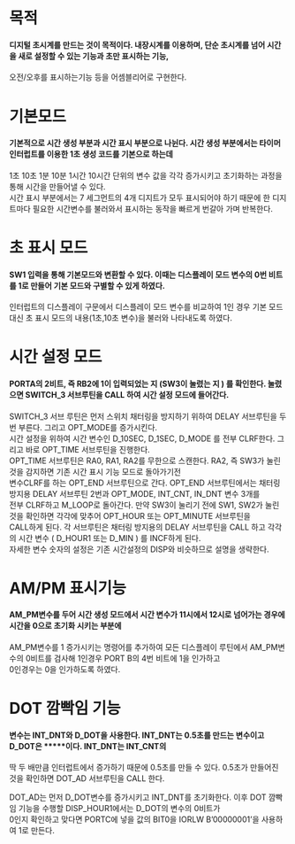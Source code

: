 # 목적
#### 디지털 초시계를 만드는 것이 목적이다. 내장시계를 이용하며, 단순 초시계를 넘어 시간을 새로 설정할 수 있는 기능과 초만 표시하는 기능,

오전/오후를 표시하는기능 등을 어셈블리어로 구현한다. 

# 기본모드
#### 기본적으로 시간 생성 부분과 시간 표시 부분으로 나뉜다. 시간 생성 부분에서는 타이머 인터럽트를 이용한 1초 생성 코드를 기본으로 하는데 
  1초 10초 1분 10분 1시간 10시간 단위의 변수 값을 각각 증가시키고 초기화하는 과정을 통해 시간을 만들어낼 수 있다.  
시간 표시 부분에서는 7 세그먼트의 4개 디지트가 모두 표시되어야 하기 때문에 한 디지트마다 필요한 시간변수를 불러와서 표시하는 동작을   빠르게 번갈아 가며 반복한다.


# 초 표시 모드 
#### SW1 입력을 통해 기본모드와 변환할 수 있다. 이때는 디스플레이 모드 변수의 0번 비트를 1로 만들어 기본 모드와 구별할 수 있게 하였다.  
인터럽트의 디스플레이 구문에서 디스플레이 모드 변수를 비교하여 1인 경우 기본 모드 대신 초 표시 모드의 내용(1초,10초 변수)을 불러와 나타내도록 하였다.

# 시간 설정 모드 
#### PORTA의 2비트, 즉 RB2에 1이 입력되었는 지 (SW3이 눌렸는 지 ) 를 확인한다. 눌렸으면 SWITCH_3 서브루틴을 CALL 하여 시간 설정 모드에 들어간다.   
SWITCH_3 서브 루틴은 먼저 스위치 채터링을 방지하기 위하여 DELAY 서브루틴을 두 번 부른다. 그리고 OPT_MODE를 증가시킨다.  
시간 설정을 위하여 시간 변수인 D_10SEC, D_1SEC, D_MODE 를 전부 CLRF한다. 그리고 바로 OPT_TIME 서브루틴을 진행한다.  
OPT_TIME 서브루틴은 RA0, RA1, RA2를 무한으로 스캔한다. RA2, 즉 SW3가 눌린 것을 감지하면 기존 시간 표시 기능 모드로 돌아가기전   
변수CLRF를 하는 OPT_END 서브루틴으로 간다. OPT_END 서브루틴에서는 채터링 방지용 DELAY 서브루틴 2번과 OPT_MODE, INT_CNT, IN_DNT 변수 3개를   
전부 CLRF하고 M_LOOP로 돌아간다. 만약 SW3이 눌리기 전에 SW1, SW2가 눌린 것을 확인하면 각각에 맞추어 OPT_HOUR 또는 OPT_MINUTE 서브루틴을   
CALL하게 된다. 각 서브루틴은 채터링 방지용의 DELAY 서브루틴을 CALL 하고 각각의 시간 변수 ( D_HOUR1 또는 D_MIN ) 를 INCF하게 된다.  
자세한 변수 숫자의 설정은 기존 시간설정의 DISP와 비슷하므로 설명을 생략한다.


# AM/PM 표시기능
#### AM_PM변수를 두어 시간 생성 모드에서 시간 변수가 11시에서 12시로 넘어가는 경우에 시간을 0으로 초기화 시키는 부분에  
AM_PM변수를 1 증가시키는 명령어를 추가하여 모든 디스플레이 루틴에서 AM_PM변수의 0비트를 검사해 1인경우 PORT B의 4번 비트에 1을 인가하고  
0인경우는 0을 인가하도록 하였다.


# DOT 깜빡임 기능 
#### 변수는 INT_DNT와 D_DOT을 사용한다. INT_DNT는 0.5초를 만드는 변수이고 D_DOT은 *****이다. INT_DNT는 INT_CNT의   
딱 두 배만큼 인터럽트에서 증가하기 때문에 0.5초를 만들 수 있다. 0.5초가 만들어진 것을 확인하면 DOT_AD 서브루틴을 CALL 한다.  

DOT_AD는 먼저 D_DOT변수를 증가시키고 INT_DNT를 초기화한다.  이후 DOT 깜빡임 기능을 수행할 DISP_HOUR1에서는 D_DOT의 변수의 0비트가  
0인지 확인하고 맞다면 PORTC에 넣을 값의 BIT0을 IORLW B’00000001’을 사용하여 1로 만든다.

